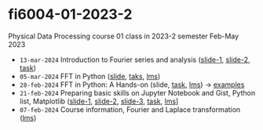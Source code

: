 # fi6004-01-2023-2
Physical Data Processing course 01 class in 2023-2 semester Feb-May 2023
+ `13-mar-2024` Introduction to Fourier series and analysis ([slide-1](https://osf.io/eupys), [slide-2](https://osf.io/ukcmw), [task](https://github.com/dudung/fi6004-01-2023-2/issues/4))
+ `05-mar-2024` FFT in Python ([slide](https://osf.io/k6mr9), [taks](https://github.com/dudung/fi6004-01-2023-2/issues/3), [lms](https://edunex.itb.ac.id/courses/58272/preview/237166))
+ `28-feb-2024` FFT in Python: A Hands-on (slide, [task](https://github.com/dudung/fi6004-01-2023-2/issues/2), [lms](https://edunex.itb.ac.id/courses/58272/preview/237166)) &rightarrow; [examples](https://github.com/dudung/py-jupyter-nb/tree/main/src/apply/fft)
+ `21-feb-2024` Preparing basic skills on Jupyter Notebook and Gist, Python list, Matplotlib ([slide-1](https://osf.io/pxcra), [slide-2](https://osf.io/rxu7v), [slide-3](https://osf.io/zp2y7), [task](https://github.com/dudung/fi6004-01-2023-2/issues/1), [lms](https://edunex.itb.ac.id/courses/58272/preview/234923)]
+ `07-feb-2024` Course information, Fourier and Laplace transformation ([lms](https://edunex.itb.ac.id/courses/58272/preview/227090))

